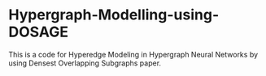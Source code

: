 # Hypergraph-Modelling-using-DOSAGE
This is a code for Hyperedge Modeling in Hypergraph Neural Networks by using Densest Overlapping Subgraphs paper.
